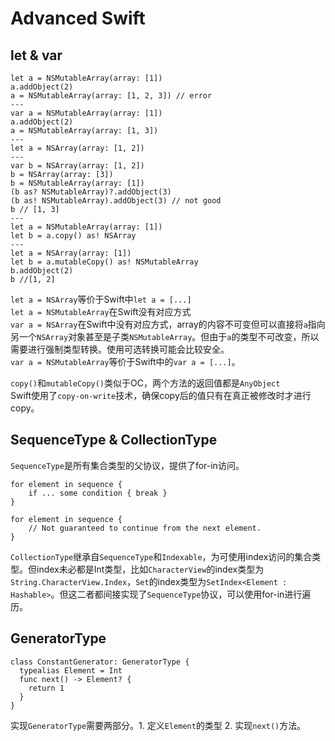 # Advanced Swift
## let & var
    let a = NSMutableArray(array: [1])
    a.addObject(2)
    a = NSMutableArray(array: [1, 2, 3]) // error
    ---
    var a = NSMutableArray(array: [1])
    a.addObject(2)
    a = NSMutableArray(array: [1, 3])
    ---
    let a = NSArray(array: [1, 2])
    ---
    var b = NSArray(array: [1, 2])
    b = NSArray(array: [3])
    b = NSMutableArray(array: [1])
    (b as? NSMutableArray)?.addObject(3)
    (b as! NSMutableArray).addObject(3) // not good
    b // [1, 3]
    ---
    let a = NSMutableArray(array: [1])
    let b = a.copy() as! NSArray
    ---
    let a = NSArray(array: [1])
    let b = a.mutableCopy() as! NSMutableArray
    b.addObject(2)
    b //[1, 2]
    
`let a = NSArray`等价于Swift中`let a = [...]`    
`let a = NSMutableArray`在Swift没有对应方式  
`var a = NSArray`在Swift中没有对应方式，array的内容不可变但可以直接将`a`指向另一个`NSArray`对象甚至是子类`NSMutableArray`。但由于`a`的类型不可改变，所以需要进行强制类型转换。使用可选转换可能会比较安全。  
`var a = NSMutableArray`等价于Swift中的`var a = [...]`。

`copy()`和`mutableCopy()`类似于OC，两个方法的返回值都是`AnyObject`  
Swift使用了`copy-on-write`技术，确保copy后的值只有在真正被修改时才进行copy。

## SequenceType & CollectionType
`SequenceType`是所有集合类型的父协议，提供了for-in访问。

    for element in sequence {
        if ... some condition { break }
    }
     
    for element in sequence {
        // Not guaranteed to continue from the next element.
    }
    
`CollectionType`继承自`SequenceType`和`Indexable`，为可使用index访问的集合类型。但index未必都是Int类型，比如`CharacterView`的index类型为`String.CharacterView.Index`，`Set`的index类型为`SetIndex<Element : Hashable>`。但这二者都间接实现了`SequenceType`协议，可以使用for-in进行遍历。

## GeneratorType
    class ConstantGenerator: GeneratorType { 
      typealias Element = Int      func next() -> Element? {        return 1      }    }
实现`GeneratorType`需要两部分。1. 定义`Element`的类型 2. 实现`next()`方法。  
